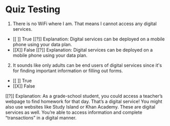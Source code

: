 # Quiz Testing

1. There is no WiFi where I am. That means I cannot access any digital services.
- [[ ]] True
[[?]] Explanation: Digital services can be deployed on a mobile phone using your data plan.
- [[X]] False
[[?]] Explanation: Digital services can be deployed on a mobile phone using your data plan.



2. It sounds like only adults can be end users of digital services since it's for finding important information or filling out forms. 
- [[ ]] True
- [[X]] False

[[?]] Explanation: As a grade-school student, you could access a teacher’s webpage to find homework for that day. That’s a digital service! You might also use websites like Study Island or Khan Academy. These are digital services as well. You’re able to access information and complete “transactions” in a digital manner.
